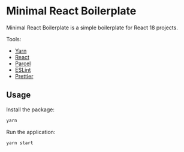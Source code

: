 # Minimal React Boilerplate

Minimal React Boilerplate is a simple boilerplate for React 18 projects.

Tools:
  - [Yarn](https://yarnpkg.com/)
  - [React](https://reactjs.org/)
  - [Parcel](https://parceljs.org/)
  - [ESLint](https://eslint.org/)
  - [Prettier](https://prettier.io/)

## Usage

Install the package:

```bash
yarn
```

Run the application:

```bash
yarn start
```
